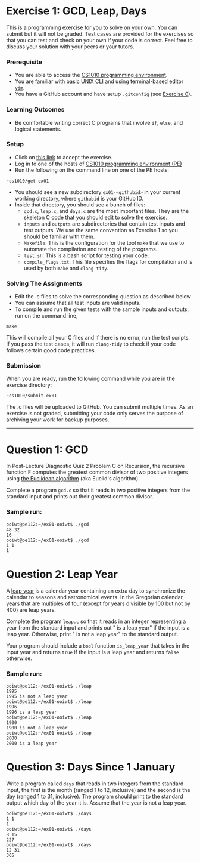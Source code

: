 # Exercise 1: GCD, Leap, Days

This is a programming exercise for you to solve on your own.  You can submit but it will not be graded.  Test cases are provided for the exercises so that you can test and check on your own if your code is correct.  Feel free to discuss your solution with your peers or your tutors.

### Prerequisite

- You are able to access the [CS1010 programming environment](environments.md).
- You are familiar with [basic UNIX CLI](unix.md) and using terminal-based editor [`vim`](vim.md).
- You have a GitHub account and have setup `.gitconfig` (see [Exercise 0](ex00.md)).

### Learning Outcomes

- Be comfortable writing correct C programs that involve `if`, `else`, and logical statements.

### Setup

- Click on [this link](https://classroom.github.com/a/zTvWzde2) to accept the exercise.
- Log in to one of the hosts of [CS1010 programming environment (PE)](environments.md)
- Run the following on the command line on one of the PE hosts:

```
~cs1010/get-ex01
```

- You should see a new subdirectory `ex01-<githubid>` in your current working directory, where `githubid` is your GitHub ID.
- Inside that directory, you should see a bunch of files:
    - `gcd.c`, `leap.c`, and `days.c` are the most important files.  They are the skeleton C code that you should edit to solve the exercise.
    - `inputs` and `outputs` are subdirectories that contain test inputs and test outputs.  We use the same convention as Exercise 1 so you should be familiar with them.
    - `Makefile`: This is the configuration for the tool `make` that we use to automate the compilation and testing of the programs.  
    - `test.sh`: This is a bash script for testing your code.
    - `compile_flags.txt`: This file specifies the flags for compilation and is used by both `make` and `clang-tidy`.

### Solving The Assignments

- Edit the .c files to solve the corresponding question as described below
- You can assume that all test inputs are valid inputs.
- To compile and run the given tests with the sample inputs and outputs, run on the command line,

```
make
```

This will compile all your C files and if there is no error, run the test scripts.
If you pass the test cases, it will run `clang-tidy` to check if your code follows
certain good code practices.

### Submission

When you are ready, run the following command while you are in the exercise directory:

```
~cs1010/submit-ex01
```

The .c files will be uploaded to GitHub.  You can submit multiple times.  As an exercise is not graded, submitting your code only serves the purpose of archiving your work for backup purposes.

-------
# Question 1: GCD

In Post-Lecture Diagnostic Quiz 2 Problem C on Recursion, the recursive function F computes the greatest common divisor of two positive integers using [the Euclidean algorithm](https://www.khanacademy.org/computing/computer-science/cryptography/modarithmetic/a/the-euclidean-algorithm) (aka Euclid's algorithm).

Complete a program `gcd.c` so that it reads in two positive integers from the standard input and prints out their greatest common divisor.

### Sample run:

```
ooiwt@pe112:~/ex01-ooiwt$ ./gcd
48 32
16
ooiwt@pe112:~/ex01-ooiwt$ ./gcd
1 1
1
```

# Question 2: Leap Year

A [leap year](https://en.wikipedia.org/wiki/Leap_year) is a calendar year containing an extra day to synchronize the calendar to seasons and astronomical events.  In the Gregorian calendar, years that are multiples of four (except for years divisible by 100 but not by 400) are leap years.

Complete the program `leap.c` so that it reads in an integer representing a year from the standard input and prints out "<year> is a leap year" if the input is a leap year.  Otherwise, print "<year> is not a leap year" to the standard output.

Your program should include a `bool` function `is_leap_year` that takes in the input year and returns `true` if the input is a leap year and returns `false` otherwise.

### Sample run:

```
ooiwt@pe112:~/ex01-ooiwt$ ./leap
1995
1995 is not a leap year
ooiwt@pe112:~/ex01-ooiwt$ ./leap
1996
1996 is a leap year
ooiwt@pe112:~/ex01-ooiwt$ ./leap
1900
1900 is not a leap year
ooiwt@pe112:~/ex01-ooiwt$ ./leap
2000
2000 is a leap year
```

# Question 3: Days Since 1 January

Write a program called `days` that reads in two integers from the standard input, the first is the month (ranged 1 to 12, inclusive) and the second is the day (ranged 1 to 31, inclusive).  The program should print to the standard output which day of the year it is.  Assume that the year is not a leap year.  

```
ooiwt@pe112:~/ex01-ooiwt$ ./days
1 1
1
ooiwt@pe112:~/ex01-ooiwt$ ./days
8 15
227
ooiwt@pe112:~/ex01-ooiwt$ ./days
12 31
365
```

